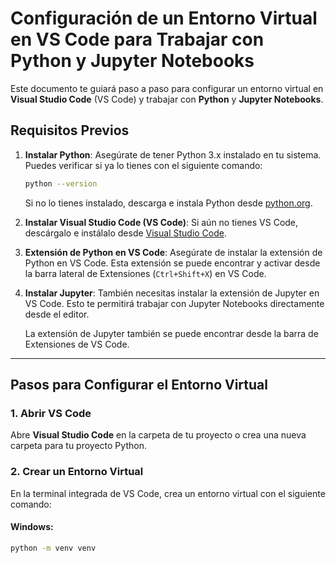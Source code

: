 # Configuración de un Entorno Virtual en VS Code para Trabajar con Python y Jupyter Notebooks

Este documento te guiará paso a paso para configurar un entorno virtual en **Visual Studio Code** (VS Code) y trabajar con **Python** y **Jupyter Notebooks**.

## Requisitos Previos

1. **Instalar Python**: Asegúrate de tener Python 3.x instalado en tu sistema. Puedes verificar si ya lo tienes con el siguiente comando:

    ```bash
    python --version
    ```

    Si no lo tienes instalado, descarga e instala Python desde [python.org](https://www.python.org/).

2. **Instalar Visual Studio Code (VS Code)**: Si aún no tienes VS Code, descárgalo e instálalo desde [Visual Studio Code](https://code.visualstudio.com/).

3. **Extensión de Python en VS Code**: Asegúrate de instalar la extensión de Python en VS Code. Esta extensión se puede encontrar y activar desde la barra lateral de Extensiones (`Ctrl+Shift+X`) en VS Code.

4. **Instalar Jupyter**: También necesitas instalar la extensión de Jupyter en VS Code. Esto te permitirá trabajar con Jupyter Notebooks directamente desde el editor. 

   La extensión de Jupyter también se puede encontrar desde la barra de Extensiones de VS Code.

---

## Pasos para Configurar el Entorno Virtual

### 1. **Abrir VS Code**

Abre **Visual Studio Code** en la carpeta de tu proyecto o crea una nueva carpeta para tu proyecto Python.

### 2. **Crear un Entorno Virtual**

En la terminal integrada de VS Code, crea un entorno virtual con el siguiente comando:

#### Windows:

```bash
python -m venv venv
